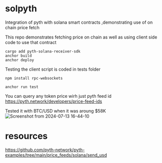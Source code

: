 # solpyth
Integration of pyth with solana smart contracts  ,demonstrating  use of on chain price fetch

This repo demonstrates fetching price on chain as well as using client side code to use that contract
```console
cargo add pyth-solana-receiver-sdk
anchor build
anchor deploy
```
Testing
the client script is coded in tests folder
```console
npm install rpc-websockets
```
```console
anchor run test
```
You can query any token price wirh just pyth feed id
https://pyth.network/developers/price-feed-ids

Tested it with BTC/USD when it was aroung $58K
![Screenshot from 2024-07-13 16-44-10](https://github.com/user-attachments/assets/cc025fd2-a480-4c77-8562-a6d2e68c80b7)



# resources
https://github.com/pyth-network/pyth-examples/tree/main/price_feeds/solana/send_usd

